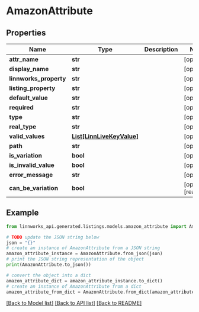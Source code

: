 # AmazonAttribute


## Properties

Name | Type | Description | Notes
------------ | ------------- | ------------- | -------------
**attr_name** | **str** |  | [optional] 
**display_name** | **str** |  | [optional] 
**linnworks_property** | **str** |  | [optional] 
**listing_property** | **str** |  | [optional] 
**default_value** | **str** |  | [optional] 
**required** | **str** |  | [optional] 
**type** | **str** |  | [optional] 
**real_type** | **str** |  | [optional] 
**valid_values** | [**List[LinnLiveKeyValue]**](LinnLiveKeyValue.md) |  | [optional] 
**path** | **str** |  | [optional] 
**is_variation** | **bool** |  | [optional] 
**is_invalid_value** | **bool** |  | [optional] 
**error_message** | **str** |  | [optional] 
**can_be_variation** | **bool** |  | [optional] [readonly] 

## Example

```python
from linnworks_api.generated.listings.models.amazon_attribute import AmazonAttribute

# TODO update the JSON string below
json = "{}"
# create an instance of AmazonAttribute from a JSON string
amazon_attribute_instance = AmazonAttribute.from_json(json)
# print the JSON string representation of the object
print(AmazonAttribute.to_json())

# convert the object into a dict
amazon_attribute_dict = amazon_attribute_instance.to_dict()
# create an instance of AmazonAttribute from a dict
amazon_attribute_from_dict = AmazonAttribute.from_dict(amazon_attribute_dict)
```
[[Back to Model list]](../README.md#documentation-for-models) [[Back to API list]](../README.md#documentation-for-api-endpoints) [[Back to README]](../README.md)


